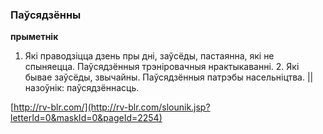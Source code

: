 ### Паўсядзённы
**прыметнік**

1. Які праводзіцца дзень пры дні, заўсёды, пастаянна, які не спыняецца. Паўсядзённыя трэніровачныя нрактыкаванні. 2. Які бывае заўсёды, звычайны. Паўсядзённыя патрэбы насельніцтва. || назоўнік: паўсядзённасць.

<a rel="author">[http://rv-blr.com/](http://rv-blr.com/slounik.jsp?letterId=0&maskId=0&pageId=2254)</a>
